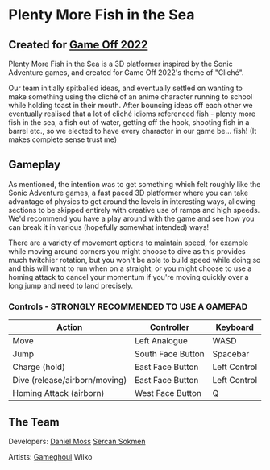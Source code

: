 # Plenty More Fish in the Sea

## Created for <a href="https://itch.io/jam/game-off-2022">Game Off 2022</a>
Plenty More Fish in the Sea is a 3D platformer inspired by the Sonic Adventure games, and created for Game Off 2022's theme of "Cliché".

Our team initially spitballed ideas, and eventually settled on wanting to make something using the cliché of an anime character running to school while holding toast in their mouth. After bouncing ideas off each other we eventually realised that a lot of cliché idioms referenced fish - plenty more fish in the sea, a fish out of water, getting off the hook, shooting fish in a barrel etc., so we elected to have every character in our game be... fish! (It makes complete sense trust me)

## Gameplay
As mentioned, the intention was to get something which felt roughly like the Sonic Adventure games, a fast paced 3D platformer where you can take advantage of physics to get around the levels in interesting ways, allowing sections to be skipped entirely with creative use of ramps and high speeds. We'd recommend you have a play around with the game and see how you can break it in various (hopefully somewhat intended) ways!

There are a variety of movement options to maintain speed, for example while moving around corners you might choose to dive as this provides much twitchier rotation, but you won't be able to build speed while doing so and this will want to run when on a straight, or you might choose to use a homing attack to cancel your momentum if you're moving quickly over a long jump and need to land precisely.

### Controls - STRONGLY RECOMMENDED TO USE A GAMEPAD
| Action | Controller | Keyboard | 
| ----------- | ----------- | ----------- |
| Move | Left Analogue | WASD |
| Jump | South Face Button | Spacebar |
| Charge (hold)   | East Face Button | Left Control |
| Dive (release/airborn/moving) | East Face Button | Left Control |
| Homing Attack (airborn) | West Face Button | Q |


## The Team
Developers:
<a href="https://github.com/DanMossDev">Daniel Moss</a>
<a href="https://github.com/sbb12">Sercan Sokmen</a>

Artists:
<a href="https://github.com/Gameghoul">Gameghoul</a>
Wilko